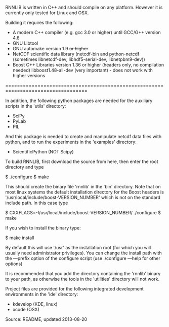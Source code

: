 RNNLIB is written in C++ and should compile on any platform. However it is currently only tested for Linux and OSX.

Building it requires the following:

* A modern C++ compiler (e.g. gcc 3.0 or higher) until GCC/G++ version 4.6
* GNU Libtool
* GNU automake version 1.9 ~~or higher~~
* NetCDF scientific data library (netcdf-bin and python-netcdf (sometimes libnetcdf-dev, libhdf5-serial-dev, libnetpbm9-dev))
* Boost C++ Libraries version 1.36 or higher (headers only, no compilation needed) libboost1.48-all-dev (very important) - does not work with higher versions

==================================================================================

In addition, the following python packages are needed for the auxiliary scripts in the 'utils' directory:

* SciPy
* PyLab
* PIL

And this package is needed to create and manipulate netcdf data files with python, and to run the experiments in the 'examples' directory:

* ScientificPython (NOT Scipy)

To build RNNLIB, first download the source from here, then enter the root directory and type

$ ./configure
$ make

This should create the binary file 'rnnlib' in the 'bin' directory. 
Note that on most linux systems the default installation directory for the Boost headers is '/usr/local/include/boost-VERSION_NUMBER' which is not on the standard include path. 
In this case type

$ CXXFLAGS=-I/usr/local/include/boost-VERSION_NUMBER/ ./configure
$ make

If you wish to install the binary type:

$ make install

By default this will use '/usr' as the installation root (for which you will usually need administrator privileges). 
You can change the install path with the —prefix option of the configure script (use ./configure —help for other options)

It is recommended that you add the directory containing the 'rnnlib' binary to your path,
as otherwise the tools in the 'utilities' directory will not work.

Project files are provided for the following integrated development environments in the 'ide' directory:

* kdevelop (KDE, linux)
* xcode (OSX)

Source: README, updated 2013-08-20
